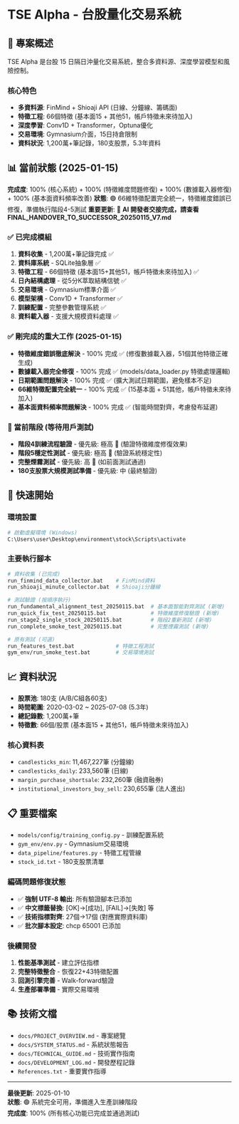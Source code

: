 # TSE Alpha - 台股量化交易系統

## 🎯 專案概述
TSE Alpha 是台股 15 日隔日沖量化交易系統，整合多資料源、深度學習模型和風險控制。

### 核心特色
- **多資料源**: FinMind + Shioaji API (日線、分鐘線、籌碼面)
- **特徵工程**: 66個特徵 (基本面15 + 其他51，帳戶特徵未來待加入)
- **深度學習**: Conv1D + Transformer，Optuna優化
- **交易環境**: Gymnasium介面，15日持倉限制
- **資料狀況**: 1,200萬+筆記錄，180支股票，5.3年資料

## 📊 當前狀態 (2025-01-15)
**完成度**: 100% (核心系統) + 100% (特徵維度問題修復) + 100% (數據載入器修復) + 100% (基本面資料頻率改善)
**狀態**: 🟢 66維特徵配置完全統一，特徵維度錯誤已修復，準備執行階段4-5測試
**重要更新**: 🔄 **AI 開發者交接完成，請查看 FINAL_HANDOVER_TO_SUCCESSOR_20250115_V7.md**

### ✅ 已完成模組
1. **資料收集** - 1,200萬+筆記錄完成 ✅
2. **資料庫系統** - SQLite抽象層 ✅  
3. **特徵工程** - 66個特徵 (基本面15+其他51，帳戶特徵未來待加入) ✅
4. **日內結構處理** - 從5分K萃取結構信號 ✅
5. **交易環境** - Gymnasium標準介面 ✅
6. **模型架構** - Conv1D + Transformer ✅
7. **訓練配置** - 完整參數管理系統 ✅
8. **資料載入器** - 支援大規模資料處理 ✅

### ✅ 剛完成的重大工作 (2025-01-15)
- **特徵維度錯誤徹底解決** - 100% 完成 ✅ (修復數據載入器，51個其他特徵正確生成)
- **數據載入器完全修復** - 100% 完成 ✅ (models/data_loader.py 特徵處理邏輯)
- **日期範圍問題解決** - 100% 完成 ✅ (擴大測試日期範圍，避免樣本不足)
- **66維特徵配置完全統一** - 100% 完成 ✅ (15基本面 + 51其他，帳戶特徵未來待加入)
- **基本面資料頻率問題解決** - 100% 完成 ✅ (智能時間對齊，考慮發布延遲)

### 🧪 當前階段 (等待用戶測試)
- **階段4訓練流程驗證** - 優先級: 極高 🚀 (驗證特徵維度修復效果)
- **階段5穩定性測試** - 優先級: 極高 🚀 (驗證系統穩定性)
- **完整煙霧測試** - 優先級: 高 🚀 (如前面測試通過)
- **180支股票大規模測試準備** - 優先級: 中 (最終驗證)

## 🚀 快速開始

### 環境設置
```bash
# 啟動虛擬環境 (Windows)
C:\Users\user\Desktop\environment\stock\Scripts\activate
```

### 主要執行腳本
```bash
# 資料收集 (已完成)
run_finmind_data_collector.bat    # FinMind資料
run_shioaji_minute_collector.bat  # Shioaji分鐘線

# 測試驗證 (按順序執行)
run_fundamental_alignment_test_20250115.bat  # 基本面智能對齊測試 (新增)
run_quick_fix_test_20250115.bat              # 特徵維度修復驗證 (新增)
run_stage2_single_stock_20250115.bat         # 階段2重新測試 (新增)
run_complete_smoke_test_20250115.bat         # 完整煙霧測試 (新增)

# 原有測試 (可選)
run_features_test.bat             # 特徵工程測試
gym_env/run_smoke_test.bat        # 交易環境測試
```

## 📈 資料狀況
- **股票池**: 180支 (A/B/C組各60支)
- **時間範圍**: 2020-03-02 ~ 2025-07-08 (5.3年)
- **總記錄數**: 1,200萬+筆
- **特徵數**: 66個/股票 (基本面15 + 其他51，帳戶特徵未來待加入)

### 核心資料表
- `candlesticks_min`: 11,467,227筆 (分鐘線)
- `candlesticks_daily`: 233,560筆 (日線)
- `margin_purchase_shortsale`: 232,260筆 (融資融券)
- `institutional_investors_buy_sell`: 230,655筆 (法人進出)

## 📋 重要檔案
- `models/config/training_config.py` - 訓練配置系統
- `gym_env/env.py` - Gymnasium交易環境
- `data_pipeline/features.py` - 特徵工程管線
- `stock_id.txt` - 180支股票清單


### 編碼問題修復狀態
- ✅ **強制 UTF-8 輸出**: 所有驗證腳本已添加
- ✅ **中文標籤替換**: [OK]→[成功], [FAIL]→[失敗] 等
- ✅ **技術指標對齊**: 27個→17個 (對應實際資料庫)
- ✅ **批次腳本設定**: chcp 65001 已添加

### 後續開發
1. **性能基準測試** - 建立評估指標
2. **完整特徵整合** - 恢復22+43特徵配置  
3. **回測引擎完善** - Walk-forward驗證
4. **生產部署準備** - 實際交易環境

## 📚 技術文檔
- `docs/PROJECT_OVERVIEW.md` - 專案總覽
- `docs/SYSTEM_STATUS.md` - 系統狀態報告
- `docs/TECHNICAL_GUIDE.md` - 技術實作指南
- `docs/DEVELOPMENT_LOG.md` - 開發歷程記錄
- `References.txt` - 重要實作指導

---
**最後更新**: 2025-01-10  
**狀態**: 🟢 系統完全可用，準備進入生產訓練階段  
**完成度**: 100% (所有核心功能已完成並通過測試)